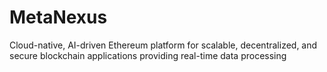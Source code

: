 # MetaNexus
Cloud-native, AI-driven Ethereum platform for scalable, decentralized, and secure blockchain applications providing real-time data processing
